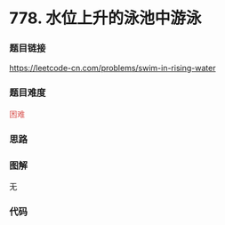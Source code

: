 # 778. 水位上升的泳池中游泳

### 题目链接

https://leetcode-cn.com/problems/swim-in-rising-water

### 题目难度

<font color=#D9534F>困难</font>

### 思路



### 图解

无

### 代码

```python
```